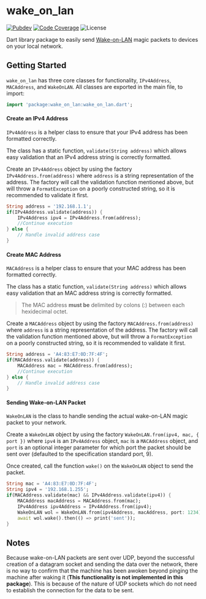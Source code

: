 # wake_on_lan

[![Pubdev][pubdev-shield]][pubdev]
[![Code Coverage][codecov-shield]][codecov]
![License][license-shield]

Dart library package to easily send [Wake-on-LAN](https://en.wikipedia.org/wiki/Wake-on-LAN) magic packets to devices on your local network.

## Getting Started

`wake_on_lan` has three core classes for functionality, `IPv4Address`, `MACAddress`, and `WakeOnLAN`. All classes are exported in the main file, to import:

```dart
import 'package:wake_on_lan:wake_on_lan.dart';
```

#### Create an IPv4 Address

`IPv4Address` is a helper class to ensure that your IPv4 address has been formatted correctly.

The class has a static function, `validate(String address)` which allows easy validation that an IPv4 address string is correctly formatted.

Create an `IPv4Address` object by using the factory `IPv4Address.from(address)` where `address` is a string representation of the address. The factory will call the validation function mentioned above, but will throw a `FormatException` on a poorly constructed string, so it is recommended to validate it first.

```dart
String address = '192.168.1.1';
if(IPv4Address.validate(address)) {
    IPv4Address ipv4 = IPv4Address.from(address);
    //Continue execution
} else {
    // Handle invalid address case
}
```

#### Create MAC Address

`MACAddress` is a helper class to ensure that your MAC address has been formatted correctly.

The class has a static function, `validate(String address)` which allows easy validation that an MAC address string is correctly formatted.

> The MAC address **must be** delimited by colons (:) between each hexidecimal octet.


Create a `MACAddress` object by using the factory `MACAddress.from(address)` where `address` is a string representation of the address. The factory will call the validation function mentioned above, but will throw a `FormatException` on a poorly constructed string, so it is recommended to validate it first.

```dart
String address = 'A4:83:E7:0D:7F:4F';
if(MACAddress.validate(address)) {
    MACAddress mac = MACAddress.from(address);
    //Continue execution
} else {
    // Handle invalid address case
}
```

#### Sending Wake-on-LAN Packet

`WakeOnLAN` is the class to handle sending the actual wake-on-LAN magic packet to your network.

Create a `WakeOnLAN` object by using the factory `WakeOnLAN.from(ipv4, mac, { port })` where `ipv4` is an `IPv4Address` object, `mac` is a `MACAddress` object, and `port` is an optional integer parameter for which port the packet should be sent over (defaulted to the specification standard port, 9).

Once created, call the function `wake()` on the `WakeOnLAN` object to send the packet.

```dart
String mac = 'A4:83:E7:0D:7F:4F';
String ipv4 = '192.168.1.255';
if(MACAddress.validate(mac) && IPv4Address.validate(ipv4)) {
    MACAddress macAddress = MACAddress.from(mac);
    IPv4Address ipv4Address = IPv4Address.from(ipv4);
    WakeOnLAN wol = WakeOnLAN.from(ipv4Address, macAddress, port: 1234);
    await wol.wake().then(() => print('sent'));
}
```

## Notes

Because wake-on-LAN packets are sent over UDP, beyond the successful creation of a datagram socket and sending the data over the network, there is no way to confirm that the machine has been awoken beyond pinging the machine after waking it (**This functionality is not implemented in this package**). This is because of the nature of UDP sockets which do not need to establish the connection for the data to be sent.

[license-shield]: https://img.shields.io/github/license/lunatools/wake_on_lan?style=for-the-badge
[codecov]: https://codecov.io/gh/LunaTools/wake_on_lan
[codecov-shield]: https://img.shields.io/codecov/c/gh/lunatools/wake_on_lan?style=for-the-badge
[pubdev]: https://pub.dev/packages/wake_on_lan/
[pubdev-shield]: https://img.shields.io/pub/v/wake_on_lan.svg?style=for-the-badge
